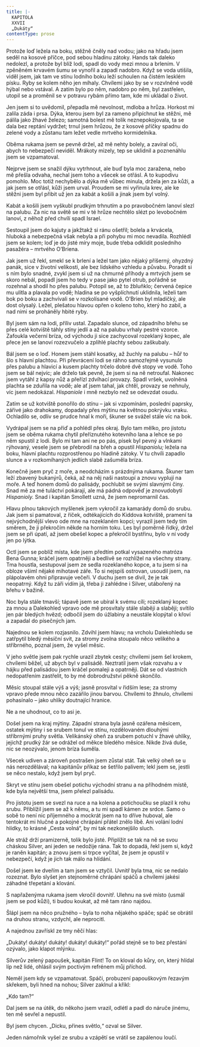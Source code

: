 ```yaml
---
title: |-
  KAPITOLA
  XXVII
  „Dukáty“
contentType: prose
---
```


Protože loď ležela na boku, stěžně čněly nad vodou; jako na hřadu jsem seděl na kosové příčce, pod sebou hladinu zátoky. Hands tak daleko nedolezl, a protože byl blíž lodi, spadl do vody mezi mnou a brlením. V zpěněném krvavém šumu se vynořil a zapadl nadobro. Když se voda utišila, viděl jsem, jak tam ve stínu lodního boku leží schoulen na čistém lesklém písku. Ryby se kolem něho jen míhaly. Chvílemi jako by se v rozvlněné vodě hýbal nebo vstával. A zatím bylo po něm, nadobro po něm, byl zastřelen, utopil se a proměnil se v potravu rybám přímo tam, kde mi ukládal o život.

Jen jsem si to uvědomil, přepadla mě nevolnost, mdloba a hrůza. Horkost mi zalila záda i prsa. Dýka, kterou jsem byl za rameno připíchnut ke stěžni, mě pálila jako žhavé železo; samotná bolest mě tolik neznepokojovala, ta se dala bez reptání vydržet; trnul jsem hrůzou, že z kosové příčky spadnu do zelené vody a zůstanu tam ležet vedle mrtvého kormidelníka.

Oběma rukama jsem se pevně držel, až mě nehty bolely, a zavíral oči, abych to nebezpečí neviděl. Mrákoty mizely, tep se uklidnil a poznenáhlu jsem se vzpamatoval.

Nejprve jsem se snažil dýku vytrhnout, ale buď byla moc zaražena, nebo mě přešla odvaha, nechal jsem toho a všecek se otřásl. A to kupodivu pomohlo. Moc totiž nechybělo a dýka mě vůbec minula, držela jen za kůži, a jak jsem se otřásl, kůži jsem urval. Proudem se mi vyřinula krev, ale ke stěžni jsem byl přibit už jen za kabát a košili a jinak jsem byl volný.

Kabát a košili jsem vyškubl prudkým trhnutím a po pravobočném lanoví slezl na palubu. Za nic na světě se mi v té hrůze nechtělo slézt po levobočném lanoví, z něhož před chvílí spadl Israel.

Sestoupil jsem do kajuty a jakžtakž si ránu ošetřil; bolela a krvácela, hluboká a nebezpečná však nebyla a při pohybu mi moc nevadila. Rozhlédl jsem se kolem; loď je do jisté míry moje, bude třeba odklidit posledního pasažéra – mrtvého O’Briena.

Jak jsem už řekl, smekl se k brlení a ležel tam jako nějaký příšerný, ohyzdný panák, sice v životní velikosti, ale bez lidského vzhledu a půvabu. Poradit si s ním bylo snadné, zvykl jsem si už na chmurné příhody a mrtvých jsem se skoro nebál, popadl jsem ho tedy v pase jako pytel otrub, pořádně se rozehnal a shodil ho přes palubu. Potopil se, až to žbluňklo; červená čepice mu ulítla a plavala po vodě; hladina se po vyšplíchnutí uklidnila, leželi tam bok po boku a zachvívali se v rozkolísané vodě. O’Brien byl mladičký, ale dost olysalý. Ležel, plešatou hlavou opřen o koleno toho, který ho zabil, a nad nimi se proháněly hbité ryby.

Byl jsem sám na lodi, příliv ustal. Zapadalo slunce, od západního břehu se přes celé kotviště táhly stíny jedlí a až na palubu vrhaly pestré vzorce. Zafoukla večerní bríza, od východu ji sice zachycoval rozeklaný kopec, ale přece jen se lanoví rozezvučelo a zplihlé plachty sebou zaškubaly.

Bál jsem se o loď. Honem jsem stáhl kosatky, až žuchly na palubu – hůř to šlo s hlavní plachtou. Při převrácení lodi se ráhno samozřejmě vysunulo přes palubu a hlavicí a kusem plachty trčelo dobré dvě stopy ve vodě. Toho jsem se bál nejvíc; ale drželo tak pevně, že jsem si na ně netroufal. Nakonec jsem vytáhl z kapsy nůž a přeřízl zdvíhací provazy. Spadl vršek, uvolněná plachta se zduřila na vodě; ale ať jsem tahal, jak chtěl, provazy se nehnuly, víc jsem nedokázal. _Hispaniole_ i mně nezbylo než se odevzdat osudu.

Zatím se už kotviště ponořilo do stínu – jak si vzpomínám, poslední paprsky, zářivé jako drahokamy, dopadaly přes mýtinu na květnou pokrývku vraku. Ochladilo se, odliv se prudce hnal k moři, škuner se svážel stále víc na bok.

Vydrápal jsem se na příď a pohlédl přes okraj. Bylo tam mělko, pro jistotu jsem se oběma rukama chytil přeříznutého kotevního lana a lehce se po něm spustil z lodi. Bylo mi tam ani ne po pás, písek byl pevný a vlnkami rýhovaný, vesele jsem se přebrodil na břeh a opustil _Hispaniolu;_ ležela na boku, hlavní plachtu rozprostřenou po hladině zátoky. V tu chvíli zapadlo slunce a v rozkomíhaných jedlích slabě zašuměla bríza.

Konečně jsem pryč z moře, a neodcházím s prázdnýma rukama. Škuner tam leží zbavený bukanýrů, čeká, až na něj naši nastoupí a znovu vyplují na moře. A teď honem domů do palisády, pochlubit se svými slavnými činy. Snad mě za mé tuláctví pokárají, ale má pádná odpověď je znovudobytí _Hispanioly._ Snad i kapitán Smollett uzná, že jsem nepromarnil čas.

Hlavu plnou takových myšlenek jsem vykročil za kamarády domů do srubu. Jak jsem si pamatoval, z říček, odtékajících do Kiddova kotviště, pramení ta nejvýchodnější vlevo ode mne na rozeklaném kopci; vyrazil jsem tedy tím směrem, že ji překročím někde na horním toku. Les byl poměrně řídký, držel jsem se při úpatí, až jsem obešel kopec a překročil bystřinu, bylo v ní vody jen po lýtka.

Octl jsem se poblíž místa, kde jsem předtím potkal vysazeného matróza Bena Gunna; kráčel jsem opatrněji a bedlivě se rozhlížel na všechny strany. Tma houstla, sestupoval jsem ze sedla rozeklaného kopce, a tu jsem si na obloze všiml nějaké mihotavé záře. To si nejspíš ostrovan, usoudil jsem, na plápolavém ohni připravuje večeři. V duchu jsem se divil, že je tak neopatrný. Když tu záři vidím já, třeba ji zahlédne i Silver, utábořený na břehu v bažině.

Noc byla stále tmavší; tápavě jsem se ubíral k svému cíli; rozeklaný kopec za mnou a Dalekohled vpravo ode mě prosvítaly stále slaběji a slaběji; svítilo jen pár bledých hvězd; odbočil jsem do úžlabiny a neustále klopýtal o křoví a zapadal do písečných jam.

Najednou se kolem rozjasnilo. Zdvihl jsem hlavu; na vrcholu Dalekohledu se zatřpytil bledý měsíční svit, za stromy zvolna stoupalo něco velikého a stříbrného, poznal jsem, že vyšel měsíc.

V jeho světle jsem pak rychle urazil zbytek cesty; chvílemi jsem šel krokem, chvílemi běžel, už abych byl v palisádě. Neztratil jsem však rozvahu a v hájku před palisádou jsem kráčel pomaleji a opatrněji. Dát se od vlastních nedopatřením zastřelit, to by mé dobrodružství pěkně skončilo.

Měsíc stoupal stále výš a výš; jasně prosvítal v řidším lese; za stromy vpravo přede mnou něco zazářilo jinou barvou. Chvílemi to žhnulo, chvílemi pohasínalo – jako uhlíky doutnající hranice.

Ne a ne uhodnout, co to asi je.

Došel jsem na kraj mýtiny. Západní strana byla jasně ozářena měsícem, ostatek mýtiny i se srubem tonul ve stínu, rozdělovaném dlouhými stříbrnými pruhy světla. Velikánský oheň za srubem potuchl v žhavé uhlíky, jejichž prudký žár se odrážel od měkce bledého měsíce. Nikde živá duše, nic se neozývalo, jenom bríza šuměla.

Všecek udiven a zároveň postrašen jsem zůstal stát. Tak velký oheň se u nás nerozdělával; na kapitánův příkaz se šetřilo palivem; lekl jsem se, jestli se něco nestalo, když jsem byl pryč.

Skryt ve stínu jsem obešel potichu východní stranu a na příhodném místě, kde byla největší tma, jsem přelezl palisádu.

Pro jistotu jsem se svezl na ruce a na kolena a potichoučku se plazil k rohu srubu. Přiblížil jsem se až k němu, a tu mi spadl kámen ze srdce. Samo o sobě to není nic příjemného a mockrát jsem na to dříve huboval, ale tentokrát mi hlučné a pokojné chrápání přátel znělo libě. Ani volání lodní hlídky, to krásné „Cesta volná“, by mi tak nezkonejšilo sluch.

Ale stráž drží pramizerně, tolik bylo jisté. Připlížit se tak na ně se svou cháskou Silver, ani jeden se nedožije rána. Tak to dopadá, řekl jsem si, když je raněn kapitán; a znovu jsem si trpce vyčítal, že jsem je opustil v nebezpečí, když je jich tak málo na hlídání.

Došel jsem ke dveřím a tam jsem se vztyčil. Uvnitř byla tma, nic se nedalo rozeznat. Bylo slyšet jen stejnoměrné chrápání spáčů a chvílemi jakési záhadné třepetání a klování.

S napřaženýma rukama jsem vkročil dovnitř. Ulehnu na své místo (usmál jsem se pod kůži), ti budou koukat, až mě tam ráno najdou.

Šlápl jsem na něco pružného – byla to noha nějakého spáče; spáč se obrátil na druhou stranu, vzdychl, ale neprocitl.

A najednou zavřískl ze tmy něčí hlas:

„Dukáty! dukáty! dukáty! dukáty! dukáty!“ pořád stejně se to bez přestání ozývalo, jako klapot mlýnku.

Silverův zelený papoušek, kapitán Flint! To on kloval do kůry, on, který hlídal líp než lidé, ohlásil svým poctivým refrénem můj příchod.

Neměl jsem kdy se vzpamatovat. Spáči, probuzení papouškovým řezavým skřekem, byli hned na nohou; Silver zaklnul a křikl:

„Kdo tam?“

Dal jsem se na útěk, do někoho jsem vrazil, odlétl a padl do náruče jinému, ten mě sevřel a nepustil.

Byl jsem chycen. „Dicku, přines světlo,“ ozval se Silver.

Jeden námořník vyšel ze srubu a vzápětí se vrátil se zapálenou loučí.
